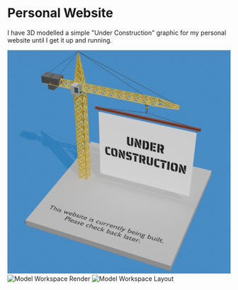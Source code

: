 # Personal Website
 
I have 3D modelled a simple "Under Construction" graphic for my personal website until I get it up and running.

![Model Final Render](https://github.com/FinnE145/FEWebsite/blob/main/static/underConstructionRender1400.png "Final Render")
![Model Workspace Render](https://cloud-7761gqqve-hack-club-bot.vercel.app/0image.png "Workspace Render")
![Model Workspace Layout](https://cloud-lkolzl3tj-hack-club-bot.vercel.app/0image.png "Workspace Layout")
